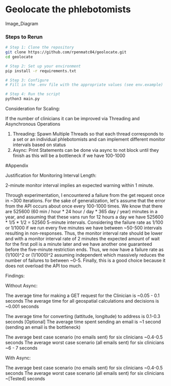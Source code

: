 # Geolocate the phlebotomists

Image_Diagram 

### Steps to Rerun

```bash
# Step 1: Clone the repository
git clone https://github.com/rpenmatc04/geolocate.git
cd geolocate

# Step 2: Set up your environment
pip install -r requirements.txt

# Step 3: Configure
# Fill in the .env file with the appropriate values (see env.example)

# Step 4: Run the script
python3 main.py
``` 

Consideration for Scaling: 

If the number of clinicians it can be improved via Threading and Asynchronous Operations 

1. Threading: Spawn Multiple Threads so that each thread corresponds to a set or an individual phlebotomists and can implement different monitor intervals based on status
2. Async: Print Statements can be done via async to not block until they finish as this will be a bottleneck if we have 100-1000 

#Appendix 

Justification for Monitoring Interval Length:

2-minute monitor interval implies an expected warning within 1 minute.

Through experimentation, I encountered a failure from the get request once in ~300 iterations. For the sake of generalization, let's assume that the error from the API occurs about once every 100-1000 times. We know that there are 525600 (60 min / hour * 24 hour / day * 365 day / year) minutes in a year, and assuming that these vans run for 12 hours a day we have 525600 * 1/5 * 1/2  = 52560 5-minute intervals. Considering the failure rate as 1/100 or 1/1000 if we run every five minutes we have between ~50-500 intervals resulting in non-responses. Thus, the monitor interval rate should be lower and with a monitor interval rate of 2 minutes the expected amount of wait for the first poll is a minute later and we have another one guaranteed before the five-minute restriction ends. Thus, we now have a failure rate as (1/100)^2 or (1/1000)^2 assuming independent which massively reduces the number of failures to between ~0-5. Finally, this is a good choice because it does not overload the API too much. 

Findings: 

Without Async: 

The average time for making a GET request for the Clinician is ~0.05 - 0.1 seconds
The average time for all geospatial calculations and decisions is ~0.001 seconds

The average time for converting (lattitude, longitude) to address is 0.1-0.3 seconds [Optional]
The average time spent sending an email is ~1 second (sending an email is the bottleneck)

The average best case scenario (no emails sent) for six clinicians ~0.4-0.5 seconds
The average worst case scenario (all emails sent) for six clinicians ~6 - 7 seconds

With Async: 

The average best case scenario (no emails sent) for six clinicians ~0.4-0.5 seconds
The average worst case scenario (all emails sent) for six clinicians ~[Tested] seconds
